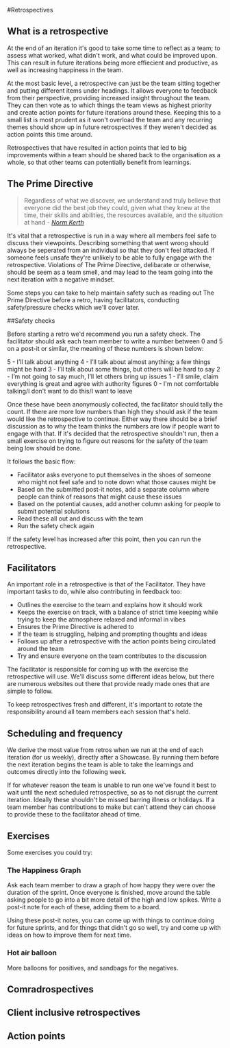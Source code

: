 #Retrospectives

## What is a retrospective

At the end of an iteration it's good to take some time to reflect as a team; to assess what worked, what didn't work, and what could be improved upon. This can result in future iterations being more effiecient and productive, as well as increasing happiness in the team.

At the most basic level, a retrospective can just be the team sitting together and putting different items under headings. It allows everyone to feedback from their perspective, providing increased insight throughout the team. They can then vote as to which things the team views as highest priority and create action points for future iterations around these. Keeping this to a small list is most prudent as it won't overload the team and any recurring themes should show up in future retrospectives if they weren't decided as action points this time around.

Retrospectives that have resulted in action points that led to big improvements within a team should be shared back to the organisation as a whole, so that other teams can potentially benefit from learnings.

## The Prime Directive

> Regardless of what we discover, we understand and truly believe that everyone did the best job they could, given what they knew at the time, their skills and abilities, the resources available, and the situation at hand - _[Norm Kerth](http://www.retrospectives.com/pages/retroPrimeDirective.html)_

It's vital that a retrospective is run in a way where all members feel safe to discuss their viewpoints. Describing something that went wrong should always be seperated from an individual so that they don't feel attacked. If someone feels unsafe they're unlikely to be able to fully engage with the retrospective. Violations of The Prime Directive, delibarate or otherwise, should be seem as a team smell, and may lead to the team going into the next iteration with a negative mindset.

Some steps you can take to help maintain safety such as reading out The Prime Directive before a retro, having facilitators, conducting safety/pressure checks which we'll cover later.

##Safety checks

Before starting a retro we'd recommend you run a safety check. The facilitator should ask each team member to write a number between 0 and 5 on a post-it or similar, the meaning of these numbers is shown below:

5 - I’ll talk about anything
4 - I’ll talk about almost anything; a few things might be hard
3 - I’ll talk about some things, but others will be hard to say
2 - I’m not going to say much, I’ll let others bring up issues
1 - I’ll smile, claim everything is great and agree with authority figures
0 - I'm not comfortable talking/I don't want to do this/I want to leave

Once these have been anonymously collected, the facilitator should tally the count. If there are more low numbers than high they should ask if the team would like the retrospective to continue. Either way there should be a brief discussion as to why the team thinks the numbers are low if people want to engage with that. If it's decided that the retrospective shouldn't run, then a small exercise on trying to figure out reasons for the safety of the team being low should be done.

It follows the basic flow:

 * Facilitator asks everyone to put themselves in the shoes of someone who might not feel safe and to note down what those causes might be
 * Based on the submitted post-it notes, add a separate column where people can think of reasons that might cause these issues
 * Based on the potential causes, add another column asking for people to submit potential solutions
 * Read these all out and discuss with the team
 * Run the safety check again

If the safety level has increased after this point, then you can run the retrospective.

## Facilitators

An important role in a retrospective is that of the Facilitator. They have important tasks to do, while also contributing in feedback too:

 * Outlines the exercise to the team and explains how it should work
 * Keeps the exercise on track, with a balance of strict time keeping while trying to keep the atmosphere relaxed and informal in vibes
 * Ensures the Prime Directive is adhered to
 * If the team is struggling, helping and prompting thoughts and ideas
 * Follows up after a retrospective with the action points being circulated around the team
 * Try and ensure everyone on the team contributes to the discussion

The facilitator is responsible for coming up with the exercise the retrospective will use. We'll discuss some different ideas below, but there are numerous websites out there that provide ready made ones that are simple to follow.

To keep retrospectives fresh and different, it's important to rotate the responsibility around all team members each session that's held.

## Scheduling and frequency

We derive the most value from retros when we run at the end of each iteration (for us weekly), directly after a Showcase. By running them before the next iteration begins the team is able to take the learnings and outcomes directly into the following week.

If for whatever reason the team is unable to run one we've found it best to wait until the next scheduled retrospective, so as to not disrupt the current iteration. Ideally these shouldn't be missed barring illness or holidays. If a team member has contributions to make but can't attend they can choose to provide these to the facilitator ahead of time.

## Exercises

Some exercises you could try:

### The Happiness Graph

Ask each team member to draw a graph of how happy they were over the duration of the sprint. Once everyone is finished, move around the table asking people to go into a bit more detail of the high and low spikes. Write a post-it note for each of these, adding them to a board. 

Using these post-it notes, you can come up with things to continue doing for future sprints, and for things that didn't go so well, try and come up with ideas on how to improve them for next time.

### Hot air balloon

More balloons for positives, and sandbags for the negatives.
  

## Comradrospectives

## Client inclusive retrospectives

## Action points
